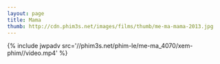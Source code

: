 ```yaml
---
layout: page
title: Mama
thumb: http://cdn.phim3s.net/images/films/thumb/me-ma-mama-2013.jpg
---
```

{% include jwpadv src='//phim3s.net/phim-le/me-ma_4070/xem-phim//video.mp4' %}